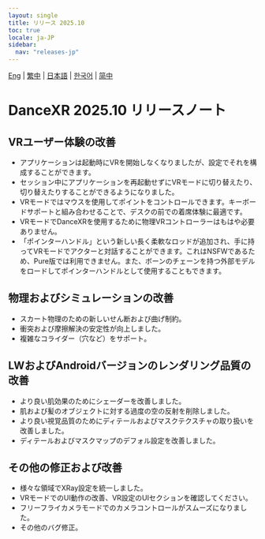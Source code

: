 ```yaml
---
layout: single
title: リリース 2025.10
toc: true
locale: ja-JP
sidebar:
  nav: "releases-jp"
---
```

[Eng](/dancexr/releases/2025.10) | [繁中](/tw/dancexr/releases/2025.10) | [日本語](/jp/dancexr/releases/2025.10) | [한국어](/kr/dancexr/releases/2025.10) | [简中](/zh/dancexr/releases/2025.10)

# DanceXR 2025.10 リリースノート

## VRユーザー体験の改善
* アプリケーションは起動時にVRを開始しなくなりましたが、設定でそれを構成することができます。
* セッション中にアプリケーションを再起動せずにVRモードに切り替えたり、切り替えたりすることができるようになりました。
* VRモードではマウスを使用してポイントをコントロールできます。キーボードサポートと組み合わせることで、デスクの前での着席体験に最適です。
* VRモードでDanceXRを使用するために物理VRコントローラーはもはや必要ありません。
* 「ポインターハンドル」という新しい長く柔軟なロッドが追加され、手に持ってVRモードでアクターと対話することができます。これはNSFWであるため、Pure版では利用できません。また、ボーンのチェーンを持つ外部モデルをロードしてポインターハンドルとして使用することもできます。

## 物理およびシミュレーションの改善
* スカート物理のための新しいせん断および曲げ制約。
* 衝突および摩擦解決の安定性が向上しました。
* 複雑なコライダー（穴など）をサポート。

## LWおよびAndroidバージョンのレンダリング品質の改善
* より良い肌効果のためにシェーダーを改善しました。
* 肌および髪のオブジェクトに対する過度の空の反射を削除しました。
* より良い視覚品質のためにディテールおよびマスクテクスチャの取り扱いを改善しました。
* ディテールおよびマスクマップのデフォル設定を改善しました。

## その他の修正および改善
* 様々な領域でXRay設定を統一しました。
* VRモードでのUI動作の改善、VR設定のUIセクションを確認してください。
* フリーフライカメラモードでのカメラコントロールがスムーズになりました。
* その他のバグ修正。